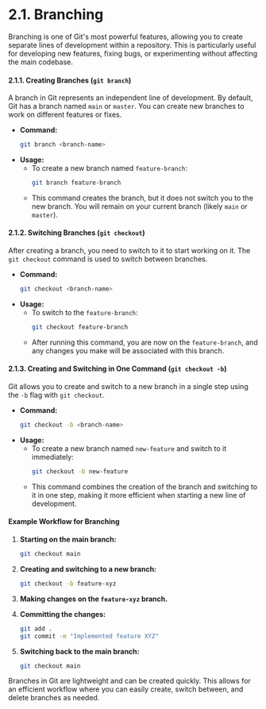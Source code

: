 # 2.1. **Branching**

Branching is one of Git's most powerful features, allowing you to create separate lines of development within a repository. This is particularly useful for developing new features, fixing bugs, or experimenting without affecting the main codebase.

#### 2.1.1. **Creating Branches (`git branch`)**

A branch in Git represents an independent line of development. By default, Git has a branch named `main` or `master`. You can create new branches to work on different features or fixes.

- **Command:**
  ```bash
  git branch <branch-name>
  ```
- **Usage:**
  - To create a new branch named `feature-branch`:
    ```bash
    git branch feature-branch
    ```
  - This command creates the branch, but it does not switch you to the new branch. You will remain on your current branch (likely `main` or `master`).

#### 2.1.2. **Switching Branches (`git checkout`)**

After creating a branch, you need to switch to it to start working on it. The `git checkout` command is used to switch between branches.

- **Command:**
  ```bash
  git checkout <branch-name>
  ```
- **Usage:**
  - To switch to the `feature-branch`:
    ```bash
    git checkout feature-branch
    ```
  - After running this command, you are now on the `feature-branch`, and any changes you make will be associated with this branch.

#### 2.1.3. **Creating and Switching in One Command (`git checkout -b`)**

Git allows you to create and switch to a new branch in a single step using the `-b` flag with `git checkout`.

- **Command:**
  ```bash
  git checkout -b <branch-name>
  ```
- **Usage:**
  - To create a new branch named `new-feature` and switch to it immediately:
    ```bash
    git checkout -b new-feature
    ```
  - This command combines the creation of the branch and switching to it in one step, making it more efficient when starting a new line of development.

#### Example Workflow for Branching

1. **Starting on the main branch:**

   ```bash
   git checkout main
   ```

2. **Creating and switching to a new branch:**

   ```bash
   git checkout -b feature-xyz
   ```

3. **Making changes on the `feature-xyz` branch.**

4. **Committing the changes:**

   ```bash
   git add .
   git commit -m "Implemented feature XYZ"
   ```

5. **Switching back to the main branch:**
   ```bash
   git checkout main
   ```

Branches in Git are lightweight and can be created quickly. This allows for an efficient workflow where you can easily create, switch between, and delete branches as needed.
